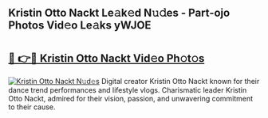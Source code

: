 ## Kristin Otto Nackt Le𝚊k𝚎d N𝚞𝚍es - Part-ojo Photos Vid𝚎o Le𝚊ks yWJOE

# <h2><a href="http://fb9dxam.evod.top/?m=Kristin+Otto+Nackt">🔗 👉🔴 Kristin Otto Nackt Vid𝚎o Ph𝚘t𝚘s</a></h2>

[![Kristin Otto Nackt N𝚞d𝚎s](https://i.imgur.com/8V9OHl7.gif)](http://fb9dxam.evod.top/?m=Kristin+Otto+Nackt)
Digital creator Kristin Otto Nackt known for their dance trend performances and lifestyle vlogs. Charismatic leader Kristin Otto Nackt, admired for their vision, passion, and unwavering commitment to their cause. 
